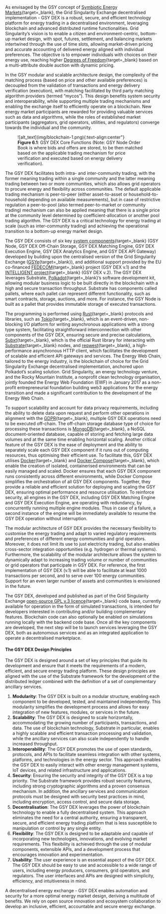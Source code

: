As envisaged by the GSY concept of [Symbiotic Energy Markets](https://gridsingularity.medium.com/discussion-paper-grid-singularitys-implementation-of-symbiotic-energy-markets-bd3954af43c8){target=_blank}, the Grid Singularity Exchange decentralised implementation - GSY DEX is a robust, secure, and efficient technology platform for energy trading in a decentralised environment, leveraging blockchain and advanced distributed runtime functionalities. Grid Singularity’s vision is to enable a citizen and environment-centric, bottom-up market design, with spot, futures, settlement, and balancing markets intertwined through the use of time slots, allowing market-driven pricing and accurate accounting of delivered energy aligned with individual preferences. The objective is to empower individuals with choices on their energy use, reaching higher [Degrees of Freedom](degrees-of-freedom.md){target=_blank} based on a multi-attribute double auction with dynamic pricing.

In the GSY modular and scalable architecture design, the complexity of the matching process (based on price and other available preferences) is decoupled from the  validation of transactions and energy delivery verification (execution), with matching facilitated by third party matching algorithm providers (termed “mycos”). This design benefits system security and interoperability, while supporting multiple trading mechanisms and enabling the exchange itself to efficiently operate on a blockchain. New energy market participants are rewarded for providing valuable services such as data and algorithms, while the roles of established market participants (aggregators, grid operators, utilities, and regulators) converge towards the individual and the community.


<figure markdown>
  ![alt_text](img/blockchain-1.png){:text-align:center"}
  <figcaption><b>Figure 6.1</b>: GSY DEX Core Functions (Note: GSY Node Order Book is where bids and offers are stored, to be then matched based on the applicable trading mechanism for price verification and executed based on energy delivery verification).
</figcaption>
</figure>


The GSY DEX facilitates both intra- and inter-community trading, with the former meaning trading within a single community and the latter meaning trading between two or more communities, which also allows grid operators to procure energy and flexibility across communities. The default applicable trading mechanism is peer-to-peer (either asset-to-asset or household-to-household depending on available measurements), but in case of restrictive regulation a peer-to-pool (also termed peer-to-market or community trading) mechanism can also be applied meaning that there is a single price at the community level determined by coefficient-allocation or another pool trading algorithm. The GSY DEX is a critical technology for energy trading at scale (such as inter-community trading) and achieving the operational transition to a bottom-up energy market design.

The GSY DEX consists of six key [system components](blockchain-system-components-overview.md){target=_blank} (GSY Node, GSY DEX Off-Chain Storage, GSY DEX Matching Engine, GSY DEX Execution Engine, GSY DEX Analytics Engine, and GSY DEX API Gateway) developed by building upon the centralised version of the Grid Singularity Exchange ([GSYe](https://github.com/gridsingularity/gsy-e){target=_blank}), and additional support provided by the EU co-financed [FEDECOM](https://fedecom-project.eu/){target=_blank} project (GSY DEX v.1) and the [INTELLIGENT project](https://intelligent-project.eu/){target=_blank} (GSY DEX v.2). The GSY DEX leverages Substrate, [Polkadot](https://polkadot.network/){target=_blank}’s software development kit, allowing modular business logic to be built directly in the blockchain with a high and secure transaction throughput. Substrate has components called pallets, where each pallet can represent different functionality, such as smart contracts, storage, auctions, and more. For instance, the GSY Node is built as a pallet that provides immutable storage of executed transactions.

The programming is performed using [Rust](https://www.rust-lang.org/){target=_blank} protocols and libraries, such as [Tokio](https://tokio.rs/){target=_blank}, which is an event-driven, non-blocking I/O platform for writing asynchronous applications with a strong type system, facilitating straightforward interconnection with other components of the GSY DEX, ensuring secure and precise calculations, [Subxt](https://github.com/paritytech/subxt){target=_blank}, which is the official Rust library for interacting with [Substrate](https://www.substrate.io/){target=_blank} nodes, and [reqwest](https://github.com/seanmonstar/reqwest){target=_blank}, a high-performance asynchronous HTTP client, which facilitates the development of scalable and efficient API gateways and services.  The Energy Web Chain, tailored to the energy industry, is the blockchain of choice for the Grid Singularity Exchange decentralised implementation, anchored upon Polkadot’s scaling solution. Grid Singularity, an energy technology venture, and the Rocky Mountain Institute, a nonprofit clean technology organisation, jointly founded the Energy Web Foundation (EWF) in January 2017 as a non-profit entrepreneurial foundation building web3 applications for the energy transition and made a significant contribution to the development of the Energy Web Chain.

To support scalability and account for data privacy requirements, including the ability to delete data upon request and perform other operations in alignment with the [GDPR](https://eur-lex.europa.eu/eli/reg/2016/679/oj/eng){target=_blank}, multiple GSY DEX operations need to be executed off-chain. The off-chain storage database type of choice for processing these transactions is [MongoDB](https://www.mongodb.com/docs/manual/sharding/){target=_blank}, a NoSQL document-oriented database, capable of storing and fetching large data volumes and at the same time enabling horizontal scaling.  Another critical feature of the GSY DEX is the ease of deployment and the ability to separately scale each GSY DEX component if it runs out of computing resources, thus optimising their efficient use. To facilitate this, GSY DEX utilises [Docker](https://www.docker.com/){target=_blank} and [Docker Compose](https://docs.docker.com/compose/){target=_blank}, which enable the creation of isolated, containerised environments that can be easily managed and scaled. Docker ensures that each GSY DEX component runs consistently across different environments, while Docker Compose simplifies the orchestration of all GSY DEX components. Together, they provide a reliable and efficient solution for deploying and scaling the GSY DEX, ensuring optimal performance and resource utilisation. To reinforce security, all engines in the GSY DEX, including GSY DEX Matching Engine and GSY DEX Execution Engine, are operating with redundancy, by concurrently running multiple engine modules. Thus in case of a failure, a second instance of the engine will be immediately available to resume the GSY DEX operation without interruption.

The modular architecture of GSY DEX provides the necessary flexibility to customise the energy trading and adapt to varied regulatory requirements and preferences of different energy communities and grid operators. Moreover, it does not limit its use to just electricity trading, but also enables cross-sector integration opportunities (e.g. hydrogen or thermal systems). Furthermore, the scalability of the modular architecture allows the system to dynamically adapt to increasing trading volume or number of communities or grid operators that participate in GSY DEX. For reference, the first implementation of GSY DEX (v.1) will be able to facilitate at least 1000 transactions per second, and to serve over 100 energy communities. Support for an even larger number of assets and communities is envisioned in the future.

The GSY DEX, developed and published as part of the Grid Singularity Exchange [open-source GPL v.3 licence](https://gridsingularity.github.io/gsy-e/licensing/){target=_blank} code base, currently available for operation in the form of simulated transactions, is intended for developers interested in contributing and/or building complementary features. Blockchain code can also optionally be enabled on simulations running locally with the backend code base. Once all the key components are developed, the next step will be to launch services leveraging the GSY DEX, both as autonomous services and as an integrated application to operate a decentralised marketplace.


#### The GSY DEX Design Principles

The GSY DEX is designed around a set of key principles that guide its development and ensure that it meets the requirements of a modern, efficient, and secure energy trading platform. These design principles are aligned with the use of the Substrate framework for the development of the distributed ledger combined with the definition of a set of complementary ancillary services.

1. **Modularity**: The GSY DEX is built on a modular structure, enabling each component to be developed, tested, and maintained independently. This modularity simplifies the development process and allows for easy integration of new features, modules, or services in the future.
2. **Scalability**: The GSY DEX is designed to scale horizontally, accommodating the growing number of participants, transactions, and data. The use of blockchain technology, Substrate in particular, enables a highly scalable and efficient transaction processing and validation, while the ancillary services can also scale independently to handle increased throughput.
3. **Interoperability**: The GSY DEX promotes the use of open standards, protocols, and APIs to facilitate seamless integration with other systems, platforms, and technologies in the energy sector. This approach enables the GSY DEX to easily interact with other energy management systems, IoT devices, and related infrastructure and applications.
4. **Security**: Ensuring the security and integrity of the GSY DEX is a top priority. The Substrate framework provides robust security features, including strong cryptographic algorithms and a proven consensus mechanism. In addition, the ancillary services and communication protocols must be designed with security best practices in mind, including encryption, access control, and secure data storage.
5. **Decentralisation**: The GSY DEX leverages the power of blockchain technology to enable a fully decentralised system. This approach eliminates the need for a central authority, ensuring a transparent, secure, and efficient energy trading platform that is less susceptible to manipulation or control by any single entity.
6. **Flexibility**: The GSY DEX is designed to be adaptable and capable of incorporating new technologies, innovations, and evolving market requirements. This flexibility is achieved through the use of modular components, extensible APIs, and a development process that encourages innovation and experimentation.
7. **Usability**: The user experience is an essential aspect of the GSY DEX. The GSY DEX should be easy to use and accessible to a wide range of users, including energy producers, consumers, grid operators, and regulators. The user interfaces and APIs are designed with simplicity, efficiency, and intuitiveness in mind.


A decentralised energy exchange - GSY DEX enables automation and security for a more optimal energy market design, deriving a multitude of benefits. We rely on open source innovation and ecosystem collaboration to develop an inclusive, efficient, accountable and secure energy exchange.
